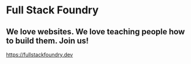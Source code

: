 # Full Stack Foundry
We love websites.
We love teaching people how to build them.
Join us!
---
https://fullstackfoundry.dev
